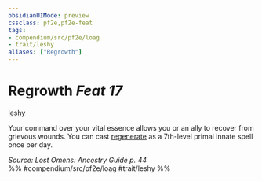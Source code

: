 ```yaml
---
obsidianUIMode: preview
cssclass: pf2e,pf2e-feat
tags:
- compendium/src/pf2e/loag
- trait/leshy
aliases: ["Regrowth"]
---
```

# Regrowth  *Feat 17*  
[leshy](../../Rules/traits/leshy-b1.md)  


Your command over your vital essence allows you or an ally to recover from grievous wounds. You can cast [regenerate](../spells/regenerate.md) as a 7th-level primal innate spell once per day.

*Source: Lost Omens: Ancestry Guide p. 44*  
%% #compendium/src/pf2e/loag #trait/leshy %%